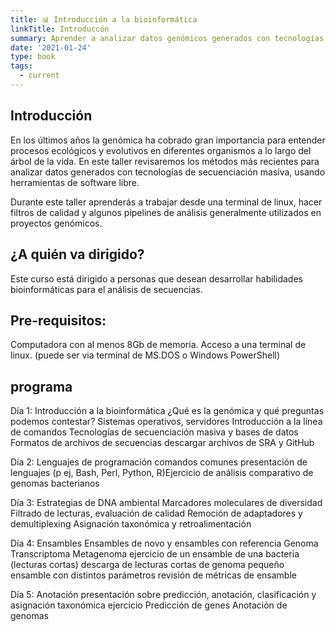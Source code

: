 ```yaml
---
title: 📊 Introducción a la bioinformática
linkTitle: Introduccón
summary: Aprender a analizar datos genómicos generados con tecnologías de secuenciación masiva utilizando herramientas de software libre. 
date: '2021-01-24'
type: book
tags:
  - current
---
```


## Introducción

En los últimos años la genómica ha cobrado gran importancia para entender procesos ecológicos y evolutivos en diferentes organismos a lo largo del árbol de la vida. En este taller revisaremos los métodos más recientes para analizar datos generados con tecnologías de secuenciación masiva, usando herramientas de software libre.

Durante este taller aprenderás a trabajar desde una terminal de linux, hacer filtros de calidad y algunos pipelines de análisis generalmente utilizados en proyectos genómicos.


## ¿A quién va dirigido? 

Este curso está dirigido a personas que desean desarrollar habilidades bioinformáticas para el análisis de secuencias.

## Pre-requisitos:

Computadora con al menos 8Gb de memoria.
Acceso a una terminal de linux. (puede ser via terminal de MS.DOS o Windows PowerShell) 

## programa

Día 1: Introducción a la bioinformática 
¿Qué es la genómica y qué preguntas podemos contestar?
Sistemas operativos, servidores
Introducción a la línea de comandos
Tecnologías de secuenciación masiva y bases de datos
Formatos de archivos de secuencias 
descargar archivos de SRA y GitHub

Día 2: Lenguajes de programación
comandos comunes 
presentación de lenguajes (p ej, Bash, Perl, Python, R)Ejercicio de análisis
comparativo de genomas bacterianos

Día 3:  Estrategias de DNA ambiental
Marcadores moleculares de diversidad
Filtrado de lecturas, evaluación de calidad
Remoción de adaptadores y demultiplexing
Asignación taxonómica y retroalimentación


Día 4: Ensambles
Ensambles de novo y ensambles con referencia
Genoma
Transcriptoma
Metagenoma
ejercicio de un ensamble de una bacteria (lecturas cortas)
descarga de lecturas cortas de genoma pequeño
ensamble con distintos parámetros
revisión de métricas de ensamble


Día 5: Anotación
presentación sobre predicción, anotación, clasificación y asignación taxonómica
ejercicio
Predicción de genes
Anotación de genomas
